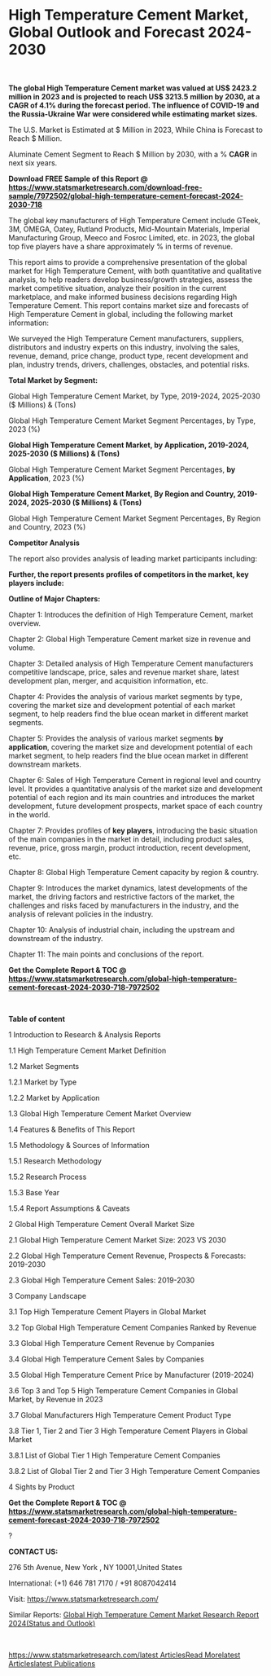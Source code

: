 <h1>High Temperature Cement Market, Global Outlook and Forecast 2024-2030</h1><br/><p><strong>The global High Temperature Cement market was valued at US$ 2423.2 million in 2023 and is projected to reach US$ 3213.5 million by 2030, at a <strong>CAGR</strong> of 4.1% during the forecast period. The influence of COVID-19 and the Russia-Ukraine War were considered while estimating market sizes.</strong></p>
 
 
 
 <p>The U.S. Market is Estimated at $ Million in 2023, While China is Forecast to Reach $ Million.</p>
 
 
 
 <p>Aluminate Cement Segment to Reach $ Million by 2030, with a % <strong>CAGR</strong> in next six years.</p>
 
 
 
 <p><strong>Download FREE Sample of this Report @ <a href="https://www.statsmarketresearch.com/download-free-sample/7972502/global-high-temperature-cement-forecast-2024-2030-718">https://www.statsmarketresearch.com/download-free-sample/7972502/global-high-temperature-cement-forecast-2024-2030-718</a></strong></p>
 
 
 
 <p>The global key manufacturers of High Temperature Cement include GTeek, 3M, OMEGA, Oatey, Rutland Products, Mid-Mountain Materials, Imperial Manufacturing Group, Meeco and Fosroc Limited, etc. in 2023, the global top five players have a share approximately % in terms of revenue.</p>
 
 
 
 <p>This report aims to provide a comprehensive presentation of the global market for High Temperature Cement, with both quantitative and qualitative analysis, to help readers develop business/growth strategies, assess the market competitive situation, analyze their position in the current marketplace, and make informed business decisions regarding High Temperature Cement. This report contains market size and forecasts of High Temperature Cement in global, including the following market information:</p>
 
 
 
 <p>We surveyed the High Temperature Cement manufacturers, suppliers, distributors and industry experts on this industry, involving the sales, revenue, demand, price change, product type, recent development and plan, industry trends, drivers, challenges, obstacles, and potential risks.</p>
 
 
 
 <p><strong>Total Market by Segment:</strong></p>
 
 
 
 <p>Global High Temperature Cement Market, by Type, 2019-2024, 2025-2030 ($ Millions) & (Tons)</p>
 
 
 
 <p>Global High Temperature Cement Market Segment Percentages, by Type, 2023 (%)</p>
 
 
 
 <p><strong>Global High Temperature Cement Market, <strong>by Application</strong>, 2019-2024, 2025-2030 ($ Millions) & (Tons)</strong></p>
 
 
 
 <p>Global High Temperature Cement Market Segment Percentages, <strong>by Application</strong>, 2023 (%)</p>
 
 
 
 <p><strong>Global High Temperature Cement Market, By Region and Country, 2019-2024, 2025-2030 ($ Millions) & (Tons)</strong></p>
 
 
 
 <p>Global High Temperature Cement Market Segment Percentages, By Region and Country, 2023 (%)</p>
 
 
 
 <p><strong>Competitor Analysis</strong></p>
 
 
 
 <p>The report also provides analysis of leading market participants including:</p>
 
 
 
 <p><strong>Further, the report presents profiles of competitors in the market, <strong>key players</strong> include:</strong></p>
 
 
 
 <p><strong>Outline of Major Chapters:</strong></p>
 
 
 
 <p>Chapter 1: Introduces the definition of High Temperature Cement, market overview.</p>
 
 
 
 <p>Chapter 2: Global High Temperature Cement market size in revenue and volume.</p>
 
 
 
 <p>Chapter 3: Detailed analysis of High Temperature Cement manufacturers competitive landscape, price, sales and revenue market share, latest development plan, merger, and acquisition information, etc.</p>
 
 
 
 <p>Chapter 4: Provides the analysis of various market segments by type, covering the market size and development potential of each market segment, to help readers find the blue ocean market in different market segments.</p>
 
 
 
 <p>Chapter 5: Provides the analysis of various market segments <strong>by application</strong>, covering the market size and development potential of each market segment, to help readers find the blue ocean market in different downstream markets.</p>
 
 
 
 <p>Chapter 6: Sales of High Temperature Cement in regional level and country level. It provides a quantitative analysis of the market size and development potential of each region and its main countries and introduces the market development, future development prospects, market space of each country in the world.</p>
 
 
 
 <p>Chapter 7: Provides profiles of <strong>key players</strong>, introducing the basic situation of the main companies in the market in detail, including product sales, revenue, price, gross margin, product introduction, recent development, etc.</p>
 
 
 
 <p>Chapter 8: Global High Temperature Cement capacity by region & country.</p>
 
 
 
 <p>Chapter 9: Introduces the market dynamics, latest developments of the market, the driving factors and restrictive factors of the market, the challenges and risks faced by manufacturers in the industry, and the analysis of relevant policies in the industry.</p>
 
 
 
 <p>Chapter 10: Analysis of industrial chain, including the upstream and downstream of the industry.</p>
 
 
 
 <p>Chapter 11: The main points and conclusions of the report.</p>
 
 
 
 <div><b>Get the Complete Report & TOC @ <a href="https://www.statsmarketresearch.com/global-high-temperature-cement-forecast-2024-2030-718-7972502">https://www.statsmarketresearch.com/global-high-temperature-cement-forecast-2024-2030-718-7972502</a></b></div>
 
 
 
 <p><br />
 
 <b>Table of content</b></p>
 
 
 
 <p>1 Introduction to Research & Analysis Reports<br />
 
 1.1 High Temperature Cement Market Definition<br />
 
 1.2 Market Segments<br />
 
 1.2.1 Market by Type<br />
 
 1.2.2 Market by Application<br />
 
 1.3 Global High Temperature Cement Market Overview<br />
 
 1.4 Features & Benefits of This Report<br />
 
 1.5 Methodology & Sources of Information<br />
 
 1.5.1 Research Methodology<br />
 
 1.5.2 Research Process<br />
 
 1.5.3 Base Year<br />
 
 1.5.4 Report Assumptions & Caveats<br />
 
 2 Global High Temperature Cement Overall Market Size<br />
 
 2.1 Global High Temperature Cement Market Size: 2023 VS 2030<br />
 
 2.2 Global High Temperature Cement Revenue, Prospects & Forecasts: 2019-2030<br />
 
 2.3 Global High Temperature Cement Sales: 2019-2030<br />
 
 3 Company Landscape<br />
 
 3.1 Top High Temperature Cement Players in Global Market<br />
 
 3.2 Top Global High Temperature Cement Companies Ranked by Revenue<br />
 
 3.3 Global High Temperature Cement Revenue by Companies<br />
 
 3.4 Global High Temperature Cement Sales by Companies<br />
 
 3.5 Global High Temperature Cement Price by Manufacturer (2019-2024)<br />
 
 3.6 Top 3 and Top 5 High Temperature Cement Companies in Global Market, by Revenue in 2023<br />
 
 3.7 Global Manufacturers High Temperature Cement Product Type<br />
 
 3.8 Tier 1, Tier 2 and Tier 3 High Temperature Cement Players in Global Market<br />
 
 3.8.1 List of Global Tier 1 High Temperature Cement Companies<br />
 
 3.8.2 List of Global Tier 2 and Tier 3 High Temperature Cement Companies<br />
 
 4 Sights by Product</p>
 
 
 
 <div><b>Get the Complete Report & TOC @ <a href="https://www.statsmarketresearch.com/global-high-temperature-cement-forecast-2024-2030-718-7972502">https://www.statsmarketresearch.com/global-high-temperature-cement-forecast-2024-2030-718-7972502</a></b></div>
 
 
 
 <p>? </p>
 
 
 
 <p><b>CONTACT US:</b><br />
 
 276 5th Avenue, New York , NY 10001,United States<br />
 
 International: (+1) 646 781 7170 / +91 8087042414<br />
 
 Visit: <a href="https://www.statsmarketresearch.com/">https://www.statsmarketresearch.com/</a><br />
 
 Similar Reports: <a href="https://www.statsmarketresearch.com/global-high-temperature-cement-forecast-2024-2030-718-7972502">Global High Temperature Cement Market Research Report 2024(Status and Outlook)</a><br />
 
 <br />
 
 <a href="https://gyeongbokgung.com">https://www.statsmarketresearch.com/</a><a href="https://hallyeomaritime.com">latest Articles</a><a href="https://jingwansa.com">Read More</a><a href="https://nguoiviet.jp/">latest Articles</a><a href="https://www.intelmarketresearch.com/">latest Publications</a></p>